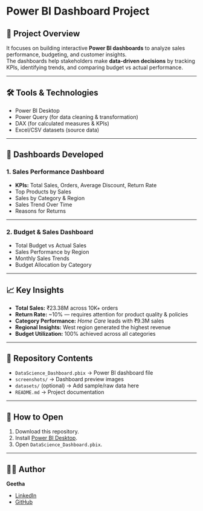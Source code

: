 #  Power BI Dashboard Project

## 🔎 Project Overview  
It focuses on building interactive **Power BI dashboards** to analyze sales performance, budgeting, and customer insights.  
The dashboards help stakeholders make **data-driven decisions** by tracking KPIs, identifying trends, and comparing budget vs actual performance.

---

## 🛠 Tools & Technologies
- Power BI Desktop  
- Power Query (for data cleaning & transformation)  
- DAX (for calculated measures & KPIs)  
- Excel/CSV datasets (source data)  

---

## 🚀 Dashboards Developed

### 1. Sales Performance Dashboard
- **KPIs:** Total Sales, Orders, Average Discount, Return Rate  
- Top Products by Sales  
- Sales by Category & Region  
- Sales Trend Over Time  
- Reasons for Returns  

---

### 2. Budget & Sales Dashboard
- Total Budget vs Actual Sales  
- Sales Performance by Region  
- Monthly Sales Trends  
- Budget Allocation by Category  

---

## 📈 Key Insights
- **Total Sales:** ₹23.38M across 10K+ orders  
- **Return Rate:** ~10% — requires attention for product quality & policies  
- **Category Performance:** *Home Care* leads with ₹9.3M sales  
- **Regional Insights:** West region generated the highest revenue  
- **Budget Utilization:** 100% achieved across all categories  

---

## 📂 Repository Contents
- `DataScience_Dashboard.pbix` → Power BI dashboard file  
- `screenshots/` → Dashboard preview images  
- `datasets/` (optional) → Add sample/raw data here  
- `README.md` → Project documentation  

---

## 📢 How to Open
1. Download this repository.  
2. Install [Power BI Desktop](https://powerbi.microsoft.com/desktop/).  
3. Open `DataScience_Dashboard.pbix`.  

---

## 👨‍💻 Author
**Geetha**  
- [LinkedIn](https://www.linkedin.com/in/geetha-vasavi-496a12255?utm_source=share&utm_campaign=share_via&utm_content=profile&utm_medium=android_app)  
- [GitHub](https://github.com/your-Geethadevhub)  
